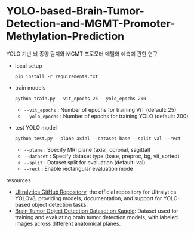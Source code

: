 # YOLO-based-Brain-Tumor-Detection-and-MGMT-Promoter-Methylation-Prediction
YOLO 기반 뇌 종양 탐지와 MGMT 프로모터 메틸화 예측에 관한 연구

- local setup
  ```
  pip install -r requirements.txt
  ```
  
- train models
  ```
  python train.py --vit_epochs 25 --yolo_epochs 200
  ```
  - `--vit_epochs` : Number of epochs for training ViT (default: 25)
  - `--yolo_epochs` : Number of epochs for training YOLO (default: 200)
    
- test YOLO model
  ```
  python test.py --plane axial --dataset base --split val --rect
  ```
  - `--plane` : Specify MRI plane (axial, coronal, sagittal)
  - `--dataset` : Specify dataset type (base, preproc, bg, vit_sorted)
  - `--split` : Dataset split for evaluation (default: val)
  - `--rect` : Enable rectangular evaluation mode

resources
- [Ultralytics GitHub Repository](https://github.com/ultralytics/ultralytics), the official repository for Ultralytics YOLOv8, providing models, documentation, and support for YOLO-based object detection tasks.
- [Brain Tumor Object Detection Dataset on Kaggle](https://www.kaggle.com/datasets/davidbroberts/brain-tumor-object-detection-datasets): Dataset used for training and evaluating brain tumor detection models, with labeled images across different anatomical planes.
